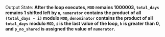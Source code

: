 Output State: **After the loop executes, `MOD` remains 1000003, `total_days` remains 1 shifted left by `n`, `numerator` contains the product of all `(total_days - i)` modulo `MOD`, `denominator` contains the product of all `total_days` modulo `MOD`, `i` is the last value of the loop, `k` is greater than 0, and `p_no_shared` is assigned the value of `numerator`.**